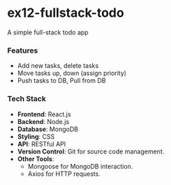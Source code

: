 # ex12-fullstack-todo
A simple full-stack todo app

### Features
- Add new tasks, delete tasks
- Move tasks up, down (assign priority)
- Push tasks to DB, Pull from DB

### Tech Stack
- **Frontend**: React.js
- **Backend**: Node.js
- **Database**: MongoDB
- **Styling**: CSS
- **API**: RESTful API
- **Version Control**: Git for source code management.
- **Other Tools**: 
  - Mongoose for MongoDB interaction.
  - Axios for HTTP requests.
